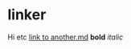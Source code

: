 # linker

Hi etc [link to another.md](https://github.com/alexamkit/designsystem/tree/912c04c2efc4a1c8b187ea0d5cdb7e34d3dc9ae1/docs/another.html) **bold** _italic_

